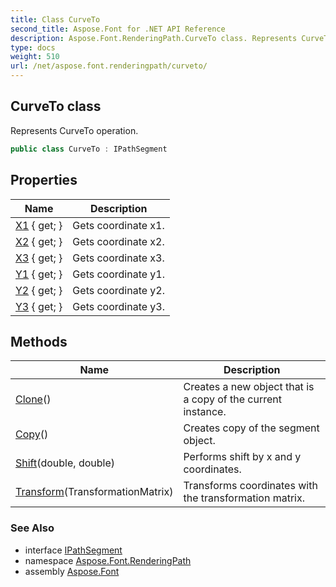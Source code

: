 ```yaml
---
title: Class CurveTo
second_title: Aspose.Font for .NET API Reference
description: Aspose.Font.RenderingPath.CurveTo class. Represents CurveTo operation
type: docs
weight: 510
url: /net/aspose.font.renderingpath/curveto/
---
```

## CurveTo class

Represents CurveTo operation.

```csharp
public class CurveTo : IPathSegment
```

## Properties

| Name | Description |
| --- | --- |
| [X1](../../aspose.font.renderingpath/curveto/x1/) { get; } | Gets coordinate x1. |
| [X2](../../aspose.font.renderingpath/curveto/x2/) { get; } | Gets coordinate x2. |
| [X3](../../aspose.font.renderingpath/curveto/x3/) { get; } | Gets coordinate x3. |
| [Y1](../../aspose.font.renderingpath/curveto/y1/) { get; } | Gets coordinate y1. |
| [Y2](../../aspose.font.renderingpath/curveto/y2/) { get; } | Gets coordinate y2. |
| [Y3](../../aspose.font.renderingpath/curveto/y3/) { get; } | Gets coordinate y3. |

## Methods

| Name | Description |
| --- | --- |
| [Clone](../../aspose.font.renderingpath/curveto/clone/)() | Creates a new object that is a copy of the current instance. |
| [Copy](../../aspose.font.renderingpath/curveto/copy/)() | Creates copy of the segment object. |
| [Shift](../../aspose.font.renderingpath/curveto/shift/)(double, double) | Performs shift by x and y coordinates. |
| [Transform](../../aspose.font.renderingpath/curveto/transform/)(TransformationMatrix) | Transforms coordinates with the transformation matrix. |

### See Also

* interface [IPathSegment](../ipathsegment/)
* namespace [Aspose.Font.RenderingPath](../../aspose.font.renderingpath/)
* assembly [Aspose.Font](../../)


